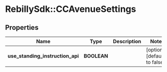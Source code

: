 # RebillySdk::CCAvenueSettings

## Properties
Name | Type | Description | Notes
------------ | ------------- | ------------- | -------------
**use_standing_instruction_api** | **BOOLEAN** |  | [optional] [default to false]

